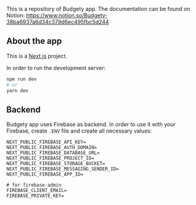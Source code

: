 This is a repository of Budgety app.
The documentation can be found on Notion: https://www.notion.so/Budgety-38ba6937a6d34c379d6ec495fbc5d244

## About the app

This is a [Next.js](https://nextjs.org/) project.

In order to run the development server:

```bash
npm run dev
# or
yarn dev
```

## Backend

Budgety app uses Firebase as backend.
In order to use it with your Firebase, create `.ENV` file and create all necessary values:

```
NEXT_PUBLIC_FIREBASE_API_KEY=
NEXT_PUBLIC_FIREBASE_AUTH_DOMAIN=
NEXT_PUBLIC_FIREBASE_DATABASE_URL=
NEXT_PUBLIC_FIREBASE_PROJECT_ID=
NEXT_PUBLIC_FIREBASE_STORAGE_BUCKET=
NEXT_PUBLIC_FIREBASE_MESSAGING_SENDER_ID=
NEXT_PUBLIC_FIREBASE_APP_ID=

# for firebase-admin
FIREBASE_CLIENT_EMAIL=
FIREBASE_PRIVATE_KEY=
```
